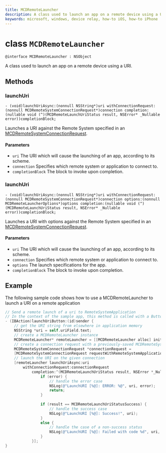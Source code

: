 ```yaml
---
title: MCDRemoteLauncher
description: A class used to launch an app on a remote device using a URI.
keywords: microsoft, windows, device relay, how-to iOS, how-to iPhone
---
```


# class `MCDRemoteLauncher` 

```
@interface MCDRemoteLauncher : NSObject
```  

A class used to launch an app on a remote device using a URI.


## Methods

### launchUri
`- (void)launchUriAsync:(nonnull NSString*)uri withConnectionRequest:(nonnull MCDRemoteSystemConnectionRequest*)connection completion:(nullable void (^)(MCDRemoteLaunchUriStatus result, NSError* _Nullable error))completionBlock;`

Launches a URI against the Remote System specified in an [MCDRemoteSystemConnectionRequest](MCDRemoteSystemConnectionRequest.md).

#### Parameters
* `uri` The URI which will cause the launching of an app, according to its scheme.
* `connection` Specifies which remote system or application to connect to.
* `completionBlock` The block to invoke upon completion.

### launchUri
`- (void)launchUriAsync:(nonnull NSString*)uri withConnectionRequest:(nonnull MCDRemoteSystemConnectionRequest*)connection options:(nonnull MCDRemoteLauncherOptions*)options completion:(nullable void (^)(MCDRemoteLaunchUriStatus result, NSError* _Nullable error))completionBlock;`

Launches a URI with options against the Remote System specified in an [MCDRemoteSystemConnectionRequest](MCDRemoteSystemConnectionRequest.md).

#### Parameters
* `uri` The URI which will cause the launching of an app, according to its scheme.
* `connection` Specifies which remote system or application to connect to.
* `options` The launch specifications for the app.
* `completionBlock` The block to invoke upon completion.

## Example
The following sample code shows how to use a MCDRemoteLauncher to launch a URI on a remote application

```ObjectiveC
// Send a remote launch of a uri to RemoteSystemApplication
// In the context of the sample app, this method is called with a Button click.
- (IBAction)launchUriButton:(id)sender {
    // get the URI string from elsewhere in application memory
    NSString *uri = self.uriField.text;
    // create a MCDRemoteLauncher instance
    MCDRemoteLauncher* remoteLauncher = [[MCDRemoteLauncher alloc] init];
    // create a connection request with a previously-saved MCDRemoteSystemApplication.
    MCDRemoteSystemConnectionRequest *connectionRequest =
    [MCDRemoteSystemConnectionRequest requestWithRemoteSystemApplication:self.selectedApplication];
    // launch the URI on the given connection
    [remoteLauncher launchUriAsync:uri
        withConnectionRequest:connectionRequest
            completion:^(MCDRemoteLaunchUriStatus result, NSError *_Nullable error) {
                if (error) {
                    // handle the error case
                    NSLog(@"LaunchURI [%@]: ERROR: %@", uri, error);
                    return;
                }
                
                if (result == MCDRemoteLaunchUriStatusSuccess) {
                    // handle the success case
                    NSLog(@"LaunchURI [%@]: Success!", uri);
                }
                else {
                    // handle the case of a non-success status
                    NSLog(@"LaunchURI [%@]: Failed with code %d", uri, (int)result);
                }
            }];
}
```